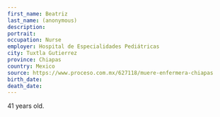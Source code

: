 ```yaml
---
first_name: Beatriz
last_name: (anonymous)
description: 
portrait: 
occupation: Nurse
employer: Hospital de Especialidades Pediátricas
city: Tuxtla Gutierrez
province: Chiapas
country: Mexico
source: https://www.proceso.com.mx/627118/muere-enfermera-chiapas
birth_date: 
death_date: 
---
```


41 years old.